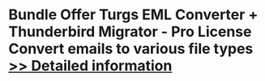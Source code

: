 # Bundle Offer Turgs EML Converter + Thunderbird Migrator - Pro License<br />Convert emails to various file types<br />[>> Detailed information](https://secure.shareit.com/shareit/product.html?productid=301006962&affiliateid=200057808)
